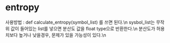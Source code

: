 # entropy

사용방법 : def calculate_entropy(symbol_list) 를 쓰면 된다.\n
sysbol_list는 무작위 값이 들어있는 list를 넣으면 분산도 값을 float type으로 반환한다.\n
분산도가 허용치보다 높거나 낮을경우, 문제가 있을 가능성이 있다.\n
